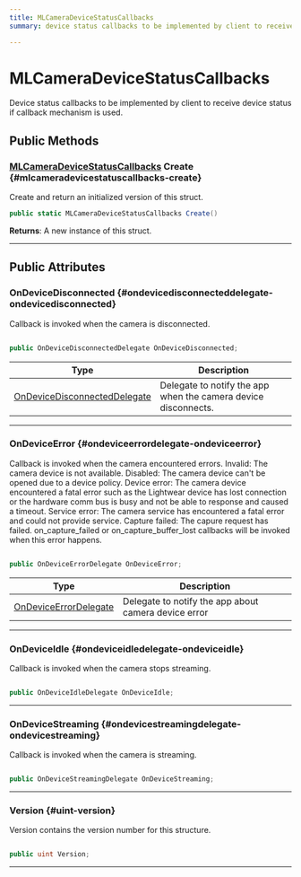 ```yaml
---
title: MLCameraDeviceStatusCallbacks
summary: device status callbacks to be implemented by client to receive device status if callback mechanism is used. 

---
```


# MLCameraDeviceStatusCallbacks




Device status callbacks to be implemented by client to receive device status if callback mechanism is used.   





## Public Methods

### [MLCameraDeviceStatusCallbacks](/versioned_docs/version-14-Jun-2023/unity-api/api/UnityEngine.XR.MagicLeap/MLCameraBase/NativeBindings/UnityEngine.XR.MagicLeap.MLCameraBase.NativeBindings.MLCameraDeviceStatusCallbacks.md) Create {#mlcameradevicestatuscallbacks-create}

Create and return an initialized version of this struct. 

```csharp
public static MLCameraDeviceStatusCallbacks Create()
```






**Returns**: A new instance of this struct.



-----------

## Public Attributes

### OnDeviceDisconnected {#ondevicedisconnecteddelegate-ondevicedisconnected}

Callback is invoked when the camera is disconnected. 

```csharp

public OnDeviceDisconnectedDelegate OnDeviceDisconnected;

```

| Type | Description  | 
|--|--|
| [OnDeviceDisconnectedDelegate](/versioned_docs/version-14-Jun-2023/unity-api/api/UnityEngine.XR.MagicLeap/MLCameraBase/UnityEngine.XR.MagicLeap.MLCameraBase.md#delegate-void-ondevicedisconnecteddelegate) | Delegate to notify the app when the camera device disconnects.  |





-----------

### OnDeviceError {#ondeviceerrordelegate-ondeviceerror}

Callback is invoked when the camera encountered errors. Invalid: The camera device is not available. Disabled: The camera device can't be opened due to a device policy. Device error: The camera device encountered a fatal error such as the Lightwear device has lost connection or the hardware comm bus is busy and not be able to response and caused a timeout. Service error: The camera service has encountered a fatal error and could not provide service. Capture failed: The capure request has failed. on&#95;capture&#95;failed or on&#95;capture&#95;buffer&#95;lost callbacks will be invoked when this error happens. 

```csharp

public OnDeviceErrorDelegate OnDeviceError;

```

| Type | Description  | 
|--|--|
| [OnDeviceErrorDelegate](/versioned_docs/version-14-Jun-2023/unity-api/api/UnityEngine.XR.MagicLeap/MLCameraBase/UnityEngine.XR.MagicLeap.MLCameraBase.md#delegate-void-ondeviceerrordelegate) | Delegate to notify the app about camera device error  |





-----------

### OnDeviceIdle {#ondeviceidledelegate-ondeviceidle}

Callback is invoked when the camera stops streaming. 

```csharp

public OnDeviceIdleDelegate OnDeviceIdle;

```






-----------

### OnDeviceStreaming {#ondevicestreamingdelegate-ondevicestreaming}

Callback is invoked when the camera is streaming. 

```csharp

public OnDeviceStreamingDelegate OnDeviceStreaming;

```






-----------

### Version {#uint-version}

Version contains the version number for this structure. 

```csharp

public uint Version;

```






-----------


